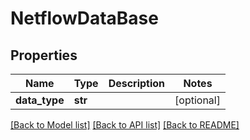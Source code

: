 # NetflowDataBase

## Properties
Name | Type | Description | Notes
------------ | ------------- | ------------- | -------------
**data_type** | **str** |  | [optional] 

[[Back to Model list]](../README.md#documentation-for-models) [[Back to API list]](../README.md#documentation-for-api-endpoints) [[Back to README]](../README.md)

